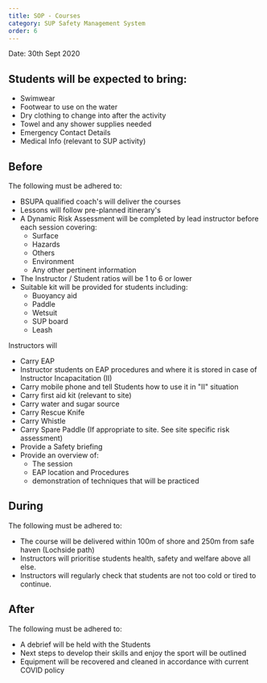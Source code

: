```yaml
---
title: SOP - Courses
category: SUP Safety Management System
order: 6
---
```

Date: 30th Sept 2020

## Students will be expected to bring:
  - Swimwear
  - Footwear to use on the water
  - Dry clothing to change into after the activity
  - Towel and any shower supplies needed
  - Emergency Contact Details
  - Medical Info (relevant to SUP activity)


## Before
The following must be adhered to:
- BSUPA qualified coach's will deliver the courses
- Lessons will follow pre-planned itinerary's
- A Dynamic Risk Assessment will be completed by lead instructor before each session covering:
  - Surface
  - Hazards
  - Others
  - Environment
  - Any other pertinent information
- The Instructor / Student ratios will be 1 to 6 or lower
- Suitable kit will be provided for students including:
  - Buoyancy aid
  - Paddle
  - Wetsuit
  - SUP board
  - Leash

Instructors will
  - Carry EAP
  - Instructor students on EAP procedures and where it is stored in case of Instructor Incapacitation (II)
  - Carry mobile phone and tell Students how to use it in "II" situation
  - Carry first aid kit (relevant to site)
  - Carry water and sugar source
  - Carry Rescue Knife
  - Carry Whistle
  - Carry Spare Paddle (If appropriate to site. See site specific risk assessment)
  - Provide a Safety briefing
  - Provide an overview of:
    - The session
    - EAP location and Procedures
    - demonstration of techniques that will be practiced



## During
The following must be adhered to:
- The course will be delivered within 100m of shore and 250m from safe haven (Lochside path)
- Instructors will prioritise students health, safety and welfare above all else.
- Instructors will regularly check that students are not too cold or tired to continue.


## After
The following must be adhered to:
- A debrief will be held with the Students
- Next steps to develop their skills and enjoy the sport will be outlined
- Equipment will be recovered and cleaned in accordance with current COVID policy
